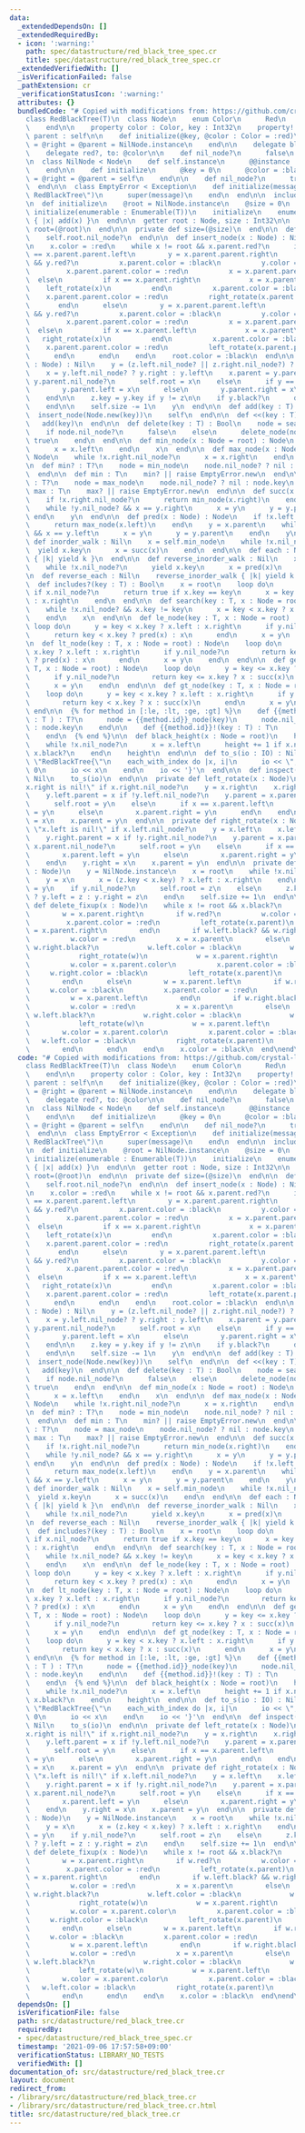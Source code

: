 ```yaml
---
data:
  _extendedDependsOn: []
  _extendedRequiredBy:
  - icon: ':warning:'
    path: spec/datastructure/red_black_tree_spec.cr
    title: spec/datastructure/red_black_tree_spec.cr
  _extendedVerifiedWith: []
  _isVerificationFailed: false
  _pathExtension: cr
  _verificationStatusIcon: ':warning:'
  attributes: {}
  bundledCode: "# Copied with modifications from: https://github.com/crystal-lang/crystal/blob/1.1.1/samples/red_black_tree.cr\n\
    class RedBlackTree(T)\n  class Node\n    enum Color\n      Red\n      Black\n\
    \    end\n\n    property color : Color, key : Int32\n    property! left, right,\
    \ parent : self\n\n    def initialize(@key, @color : Color = :red)\n      @left\
    \ = @right = @parent = NilNode.instance\n    end\n\n    delegate black?, to: @color\n\
    \    delegate red?, to: @color\n\n    def nil_node?\n      false\n    end\n  end\n\
    \n  class NilNode < Node\n    def self.instance\n      @@instance ||= RedBlackTree::NilNode.new\n\
    \    end\n\n    def initialize\n      @key = 0\n      @color = :black\n      @left\
    \ = @right = @parent = self\n    end\n\n    def nil_node?\n      true\n    end\n\
    \  end\n\n  class EmptyError < Exception\n    def initialize(message = \"Empty\
    \ RedBlackTree\")\n      super(message)\n    end\n  end\n\n  include Enumerable(T)\n\
    \n  def initialize\n    @root = NilNode.instance\n    @size = 0\n  end\n\n  def\
    \ initialize(enumerable : Enumerable(T))\n    initialize\n    enumerable.each\
    \ { |x| add(x) }\n  end\n\n  getter root : Node, size : Int32\n\n  private def\
    \ root=(@root)\n  end\n\n  private def size=(@size)\n  end\n\n  def empty? : Bool\n\
    \    self.root.nil_node?\n  end\n\n  def insert_node(x : Node) : Nil\n    insert_helper(x)\n\
    \n    x.color = :red\n    while x != root && x.parent.red?\n      if x.parent\
    \ == x.parent.parent.left\n        y = x.parent.parent.right\n        if !y.nil_node?\
    \ && y.red?\n          x.parent.color = :black\n          y.color = :black\n \
    \         x.parent.parent.color = :red\n          x = x.parent.parent\n      \
    \  else\n          if x == x.parent.right\n            x = x.parent\n        \
    \    left_rotate(x)\n          end\n          x.parent.color = :black\n      \
    \    x.parent.parent.color = :red\n          right_rotate(x.parent.parent)\n \
    \       end\n      else\n        y = x.parent.parent.left\n        if !y.nil_node?\
    \ && y.red?\n          x.parent.color = :black\n          y.color = :black\n \
    \         x.parent.parent.color = :red\n          x = x.parent.parent\n      \
    \  else\n          if x == x.parent.left\n            x = x.parent\n         \
    \   right_rotate(x)\n          end\n          x.parent.color = :black\n      \
    \    x.parent.parent.color = :red\n          left_rotate(x.parent.parent)\n  \
    \      end\n      end\n    end\n    root.color = :black\n  end\n\n  def delete_node(z\
    \ : Node) : Nil\n    y = (z.left.nil_node? || z.right.nil_node?) ? z : succ(z)\n\
    \    x = y.left.nil_node? ? y.right : y.left\n    x.parent = y.parent\n\n    if\
    \ y.parent.nil_node?\n      self.root = x\n    else\n      if y == y.parent.left\n\
    \        y.parent.left = x\n      else\n        y.parent.right = x\n      end\n\
    \    end\n\n    z.key = y.key if y != z\n\n    if y.black?\n      delete_fixup(x)\n\
    \    end\n\n    self.size -= 1\n    y\n  end\n\n  def add(key : T) : self\n  \
    \  insert_node(Node.new(key))\n    self\n  end\n\n  def <<(key : T) : self\n \
    \   add(key)\n  end\n\n  def delete(key : T) : Bool\n    node = search(key)\n\
    \    if node.nil_node?\n      false\n    else\n      delete_node(node)\n     \
    \ true\n    end\n  end\n\n  def min_node(x : Node = root) : Node\n    while !x.left.nil_node?\n\
    \      x = x.left\n    end\n    x\n  end\n\n  def max_node(x : Node = root) :\
    \ Node\n    while !x.right.nil_node?\n      x = x.right\n    end\n    x\n  end\n\
    \n  def min? : T?\n    node = min_node\n    node.nil_node? ? nil : node.key\n\
    \  end\n\n  def min : T\n    min? || raise EmptyError.new\n  end\n\n  def max?\
    \ : T?\n    node = max_node\n    node.nil_node? ? nil : node.key\n  end\n\n  def\
    \ max : T\n    max? || raise EmptyError.new\n  end\n\n  def succ(x : Node) : Node\n\
    \    if !x.right.nil_node?\n      return min_node(x.right)\n    end\n    y = x.parent\n\
    \    while !y.nil_node? && x == y.right\n      x = y\n      y = y.parent\n   \
    \ end\n    y\n  end\n\n  def pred(x : Node) : Node\n    if !x.left.nil_node?\n\
    \      return max_node(x.left)\n    end\n    y = x.parent\n    while !y.nil_node?\
    \ && x == y.left\n      x = y\n      y = y.parent\n    end\n    y\n  end\n\n \
    \ def inorder_walk : Nil\n    x = self.min_node\n    while !x.nil_node?\n    \
    \  yield x.key\n      x = succ(x)\n    end\n  end\n\n  def each : Nil\n    inorder_walk\
    \ { |k| yield k }\n  end\n\n  def reverse_inorder_walk : Nil\n    x = self.max_node\n\
    \    while !x.nil_node?\n      yield x.key\n      x = pred(x)\n    end\n  end\n\
    \n  def reverse_each : Nil\n    reverse_inorder_walk { |k| yield k }\n  end\n\n\
    \  def includes?(key : T) : Bool\n    x = root\n    loop do\n      return false\
    \ if x.nil_node?\n      return true if x.key == key\n      x = key < x.key ? x.left\
    \ : x.right\n    end\n  end\n\n  def search(key : T, x : Node = root) : Node\n\
    \    while !x.nil_node? && x.key != key\n      x = key < x.key ? x.left : x.right\n\
    \    end\n    x\n  end\n\n  def le_node(key : T, x : Node = root) : Node\n   \
    \ loop do\n      y = key < x.key ? x.left : x.right\n      if y.nil_node?\n  \
    \      return key < x.key ? pred(x) : x\n      end\n      x = y\n    end\n  end\n\
    \n  def lt_node(key : T, x : Node = root) : Node\n    loop do\n      y = key <=\
    \ x.key ? x.left : x.right\n      if y.nil_node?\n        return key <= x.key\
    \ ? pred(x) : x\n      end\n      x = y\n    end\n  end\n\n  def ge_node(key :\
    \ T, x : Node = root) : Node\n    loop do\n      y = key <= x.key ? x.left : x.right\n\
    \      if y.nil_node?\n        return key <= x.key ? x : succ(x)\n      end\n\
    \      x = y\n    end\n  end\n\n  def gt_node(key : T, x : Node = root) : Node\n\
    \    loop do\n      y = key < x.key ? x.left : x.right\n      if y.nil_node?\n\
    \        return key < x.key ? x : succ(x)\n      end\n      x = y\n    end\n \
    \ end\n\n  {% for method in [:le, :lt, :ge, :gt] %}\n    def {{method.id}}(key\
    \ : T ) : T?\n      node = {{method.id}}_node(key)\n      node.nil_node? ? nil\
    \ : node.key\n    end\n\n    def {{method.id}}!(key : T) : T\n      {{method.id}}(key).not_nil!\n\
    \    end\n  {% end %}\n\n  def black_height(x : Node = root)\n    height = 0\n\
    \    while !x.nil_node?\n      x = x.left\n      height += 1 if x.nil_node? ||\
    \ x.black?\n    end\n    height\n  end\n\n  def to_s(io : IO) : Nil\n    io <<\
    \ \"RedBlackTree{\"\n    each_with_index do |x, i|\n      io << \", \" if i >\
    \ 0\n      io << x\n    end\n    io << '}'\n  end\n\n  def inspect(io : IO) :\
    \ Nil\n    to_s(io)\n  end\n\n  private def left_rotate(x : Node)\n    raise \"\
    x.right is nil!\" if x.right.nil_node?\n    y = x.right\n    x.right = y.left\n\
    \    y.left.parent = x if !y.left.nil_node?\n    y.parent = x.parent\n    if x.parent.nil_node?\n\
    \      self.root = y\n    else\n      if x == x.parent.left\n        x.parent.left\
    \ = y\n      else\n        x.parent.right = y\n      end\n    end\n    y.left\
    \ = x\n    x.parent = y\n  end\n\n  private def right_rotate(x : Node)\n    raise\
    \ \"x.left is nil!\" if x.left.nil_node?\n    y = x.left\n    x.left = y.right\n\
    \    y.right.parent = x if !y.right.nil_node?\n    y.parent = x.parent\n    if\
    \ x.parent.nil_node?\n      self.root = y\n    else\n      if x == x.parent.left\n\
    \        x.parent.left = y\n      else\n        x.parent.right = y\n      end\n\
    \    end\n    y.right = x\n    x.parent = y\n  end\n\n  private def insert_helper(z\
    \ : Node)\n    y = NilNode.instance\n    x = root\n    while !x.nil_node?\n  \
    \    y = x\n      x = (z.key < x.key) ? x.left : x.right\n    end\n    z.parent\
    \ = y\n    if y.nil_node?\n      self.root = z\n    else\n      z.key < y.key\
    \ ? y.left = z : y.right = z\n    end\n    self.size += 1\n  end\n\n  private\
    \ def delete_fixup(x : Node)\n    while x != root && x.black?\n      if x == x.parent.left\n\
    \        w = x.parent.right\n        if w.red?\n          w.color = :black\n \
    \         x.parent.color = :red\n          left_rotate(x.parent)\n          w\
    \ = x.parent.right\n        end\n        if w.left.black? && w.right.black?\n\
    \          w.color = :red\n          x = x.parent\n        else\n          if\
    \ w.right.black?\n            w.left.color = :black\n            w.color = :red\n\
    \            right_rotate(w)\n            w = x.parent.right\n          end\n\
    \          w.color = x.parent.color\n          x.parent.color = :black\n     \
    \     w.right.color = :black\n          left_rotate(x.parent)\n          x = root\n\
    \        end\n      else\n        w = x.parent.left\n        if w.red?\n     \
    \     w.color = :black\n          x.parent.color = :red\n          right_rotate(x.parent)\n\
    \          w = x.parent.left\n        end\n        if w.right.black? && w.left.black?\n\
    \          w.color = :red\n          x = x.parent\n        else\n          if\
    \ w.left.black?\n            w.right.color = :black\n            w.color = :red\n\
    \            left_rotate(w)\n            w = x.parent.left\n          end\n  \
    \        w.color = x.parent.color\n          x.parent.color = :black\n       \
    \   w.left.color = :black\n          right_rotate(x.parent)\n          x = root\n\
    \        end\n      end\n    end\n    x.color = :black\n  end\nend\n"
  code: "# Copied with modifications from: https://github.com/crystal-lang/crystal/blob/1.1.1/samples/red_black_tree.cr\n\
    class RedBlackTree(T)\n  class Node\n    enum Color\n      Red\n      Black\n\
    \    end\n\n    property color : Color, key : Int32\n    property! left, right,\
    \ parent : self\n\n    def initialize(@key, @color : Color = :red)\n      @left\
    \ = @right = @parent = NilNode.instance\n    end\n\n    delegate black?, to: @color\n\
    \    delegate red?, to: @color\n\n    def nil_node?\n      false\n    end\n  end\n\
    \n  class NilNode < Node\n    def self.instance\n      @@instance ||= RedBlackTree::NilNode.new\n\
    \    end\n\n    def initialize\n      @key = 0\n      @color = :black\n      @left\
    \ = @right = @parent = self\n    end\n\n    def nil_node?\n      true\n    end\n\
    \  end\n\n  class EmptyError < Exception\n    def initialize(message = \"Empty\
    \ RedBlackTree\")\n      super(message)\n    end\n  end\n\n  include Enumerable(T)\n\
    \n  def initialize\n    @root = NilNode.instance\n    @size = 0\n  end\n\n  def\
    \ initialize(enumerable : Enumerable(T))\n    initialize\n    enumerable.each\
    \ { |x| add(x) }\n  end\n\n  getter root : Node, size : Int32\n\n  private def\
    \ root=(@root)\n  end\n\n  private def size=(@size)\n  end\n\n  def empty? : Bool\n\
    \    self.root.nil_node?\n  end\n\n  def insert_node(x : Node) : Nil\n    insert_helper(x)\n\
    \n    x.color = :red\n    while x != root && x.parent.red?\n      if x.parent\
    \ == x.parent.parent.left\n        y = x.parent.parent.right\n        if !y.nil_node?\
    \ && y.red?\n          x.parent.color = :black\n          y.color = :black\n \
    \         x.parent.parent.color = :red\n          x = x.parent.parent\n      \
    \  else\n          if x == x.parent.right\n            x = x.parent\n        \
    \    left_rotate(x)\n          end\n          x.parent.color = :black\n      \
    \    x.parent.parent.color = :red\n          right_rotate(x.parent.parent)\n \
    \       end\n      else\n        y = x.parent.parent.left\n        if !y.nil_node?\
    \ && y.red?\n          x.parent.color = :black\n          y.color = :black\n \
    \         x.parent.parent.color = :red\n          x = x.parent.parent\n      \
    \  else\n          if x == x.parent.left\n            x = x.parent\n         \
    \   right_rotate(x)\n          end\n          x.parent.color = :black\n      \
    \    x.parent.parent.color = :red\n          left_rotate(x.parent.parent)\n  \
    \      end\n      end\n    end\n    root.color = :black\n  end\n\n  def delete_node(z\
    \ : Node) : Nil\n    y = (z.left.nil_node? || z.right.nil_node?) ? z : succ(z)\n\
    \    x = y.left.nil_node? ? y.right : y.left\n    x.parent = y.parent\n\n    if\
    \ y.parent.nil_node?\n      self.root = x\n    else\n      if y == y.parent.left\n\
    \        y.parent.left = x\n      else\n        y.parent.right = x\n      end\n\
    \    end\n\n    z.key = y.key if y != z\n\n    if y.black?\n      delete_fixup(x)\n\
    \    end\n\n    self.size -= 1\n    y\n  end\n\n  def add(key : T) : self\n  \
    \  insert_node(Node.new(key))\n    self\n  end\n\n  def <<(key : T) : self\n \
    \   add(key)\n  end\n\n  def delete(key : T) : Bool\n    node = search(key)\n\
    \    if node.nil_node?\n      false\n    else\n      delete_node(node)\n     \
    \ true\n    end\n  end\n\n  def min_node(x : Node = root) : Node\n    while !x.left.nil_node?\n\
    \      x = x.left\n    end\n    x\n  end\n\n  def max_node(x : Node = root) :\
    \ Node\n    while !x.right.nil_node?\n      x = x.right\n    end\n    x\n  end\n\
    \n  def min? : T?\n    node = min_node\n    node.nil_node? ? nil : node.key\n\
    \  end\n\n  def min : T\n    min? || raise EmptyError.new\n  end\n\n  def max?\
    \ : T?\n    node = max_node\n    node.nil_node? ? nil : node.key\n  end\n\n  def\
    \ max : T\n    max? || raise EmptyError.new\n  end\n\n  def succ(x : Node) : Node\n\
    \    if !x.right.nil_node?\n      return min_node(x.right)\n    end\n    y = x.parent\n\
    \    while !y.nil_node? && x == y.right\n      x = y\n      y = y.parent\n   \
    \ end\n    y\n  end\n\n  def pred(x : Node) : Node\n    if !x.left.nil_node?\n\
    \      return max_node(x.left)\n    end\n    y = x.parent\n    while !y.nil_node?\
    \ && x == y.left\n      x = y\n      y = y.parent\n    end\n    y\n  end\n\n \
    \ def inorder_walk : Nil\n    x = self.min_node\n    while !x.nil_node?\n    \
    \  yield x.key\n      x = succ(x)\n    end\n  end\n\n  def each : Nil\n    inorder_walk\
    \ { |k| yield k }\n  end\n\n  def reverse_inorder_walk : Nil\n    x = self.max_node\n\
    \    while !x.nil_node?\n      yield x.key\n      x = pred(x)\n    end\n  end\n\
    \n  def reverse_each : Nil\n    reverse_inorder_walk { |k| yield k }\n  end\n\n\
    \  def includes?(key : T) : Bool\n    x = root\n    loop do\n      return false\
    \ if x.nil_node?\n      return true if x.key == key\n      x = key < x.key ? x.left\
    \ : x.right\n    end\n  end\n\n  def search(key : T, x : Node = root) : Node\n\
    \    while !x.nil_node? && x.key != key\n      x = key < x.key ? x.left : x.right\n\
    \    end\n    x\n  end\n\n  def le_node(key : T, x : Node = root) : Node\n   \
    \ loop do\n      y = key < x.key ? x.left : x.right\n      if y.nil_node?\n  \
    \      return key < x.key ? pred(x) : x\n      end\n      x = y\n    end\n  end\n\
    \n  def lt_node(key : T, x : Node = root) : Node\n    loop do\n      y = key <=\
    \ x.key ? x.left : x.right\n      if y.nil_node?\n        return key <= x.key\
    \ ? pred(x) : x\n      end\n      x = y\n    end\n  end\n\n  def ge_node(key :\
    \ T, x : Node = root) : Node\n    loop do\n      y = key <= x.key ? x.left : x.right\n\
    \      if y.nil_node?\n        return key <= x.key ? x : succ(x)\n      end\n\
    \      x = y\n    end\n  end\n\n  def gt_node(key : T, x : Node = root) : Node\n\
    \    loop do\n      y = key < x.key ? x.left : x.right\n      if y.nil_node?\n\
    \        return key < x.key ? x : succ(x)\n      end\n      x = y\n    end\n \
    \ end\n\n  {% for method in [:le, :lt, :ge, :gt] %}\n    def {{method.id}}(key\
    \ : T ) : T?\n      node = {{method.id}}_node(key)\n      node.nil_node? ? nil\
    \ : node.key\n    end\n\n    def {{method.id}}!(key : T) : T\n      {{method.id}}(key).not_nil!\n\
    \    end\n  {% end %}\n\n  def black_height(x : Node = root)\n    height = 0\n\
    \    while !x.nil_node?\n      x = x.left\n      height += 1 if x.nil_node? ||\
    \ x.black?\n    end\n    height\n  end\n\n  def to_s(io : IO) : Nil\n    io <<\
    \ \"RedBlackTree{\"\n    each_with_index do |x, i|\n      io << \", \" if i >\
    \ 0\n      io << x\n    end\n    io << '}'\n  end\n\n  def inspect(io : IO) :\
    \ Nil\n    to_s(io)\n  end\n\n  private def left_rotate(x : Node)\n    raise \"\
    x.right is nil!\" if x.right.nil_node?\n    y = x.right\n    x.right = y.left\n\
    \    y.left.parent = x if !y.left.nil_node?\n    y.parent = x.parent\n    if x.parent.nil_node?\n\
    \      self.root = y\n    else\n      if x == x.parent.left\n        x.parent.left\
    \ = y\n      else\n        x.parent.right = y\n      end\n    end\n    y.left\
    \ = x\n    x.parent = y\n  end\n\n  private def right_rotate(x : Node)\n    raise\
    \ \"x.left is nil!\" if x.left.nil_node?\n    y = x.left\n    x.left = y.right\n\
    \    y.right.parent = x if !y.right.nil_node?\n    y.parent = x.parent\n    if\
    \ x.parent.nil_node?\n      self.root = y\n    else\n      if x == x.parent.left\n\
    \        x.parent.left = y\n      else\n        x.parent.right = y\n      end\n\
    \    end\n    y.right = x\n    x.parent = y\n  end\n\n  private def insert_helper(z\
    \ : Node)\n    y = NilNode.instance\n    x = root\n    while !x.nil_node?\n  \
    \    y = x\n      x = (z.key < x.key) ? x.left : x.right\n    end\n    z.parent\
    \ = y\n    if y.nil_node?\n      self.root = z\n    else\n      z.key < y.key\
    \ ? y.left = z : y.right = z\n    end\n    self.size += 1\n  end\n\n  private\
    \ def delete_fixup(x : Node)\n    while x != root && x.black?\n      if x == x.parent.left\n\
    \        w = x.parent.right\n        if w.red?\n          w.color = :black\n \
    \         x.parent.color = :red\n          left_rotate(x.parent)\n          w\
    \ = x.parent.right\n        end\n        if w.left.black? && w.right.black?\n\
    \          w.color = :red\n          x = x.parent\n        else\n          if\
    \ w.right.black?\n            w.left.color = :black\n            w.color = :red\n\
    \            right_rotate(w)\n            w = x.parent.right\n          end\n\
    \          w.color = x.parent.color\n          x.parent.color = :black\n     \
    \     w.right.color = :black\n          left_rotate(x.parent)\n          x = root\n\
    \        end\n      else\n        w = x.parent.left\n        if w.red?\n     \
    \     w.color = :black\n          x.parent.color = :red\n          right_rotate(x.parent)\n\
    \          w = x.parent.left\n        end\n        if w.right.black? && w.left.black?\n\
    \          w.color = :red\n          x = x.parent\n        else\n          if\
    \ w.left.black?\n            w.right.color = :black\n            w.color = :red\n\
    \            left_rotate(w)\n            w = x.parent.left\n          end\n  \
    \        w.color = x.parent.color\n          x.parent.color = :black\n       \
    \   w.left.color = :black\n          right_rotate(x.parent)\n          x = root\n\
    \        end\n      end\n    end\n    x.color = :black\n  end\nend\n"
  dependsOn: []
  isVerificationFile: false
  path: src/datastructure/red_black_tree.cr
  requiredBy:
  - spec/datastructure/red_black_tree_spec.cr
  timestamp: '2021-09-06 17:57:58+09:00'
  verificationStatus: LIBRARY_NO_TESTS
  verifiedWith: []
documentation_of: src/datastructure/red_black_tree.cr
layout: document
redirect_from:
- /library/src/datastructure/red_black_tree.cr
- /library/src/datastructure/red_black_tree.cr.html
title: src/datastructure/red_black_tree.cr
---
```

